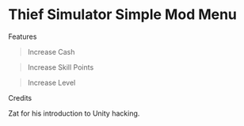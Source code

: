 <h1>Thief Simulator Simple Mod Menu</h1>

Features
> Increase Cash

> Increase Skill Points

> Increase Level

Credits

Zat for his introduction to Unity hacking.
